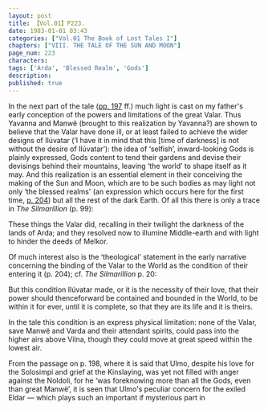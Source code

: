 ```yaml
---
layout: post
title: 【Vol.01】P223.
date: 1983-01-01 03:43
categories: ["Vol.01 The Book of Lost Tales I"]
chapters: ["VIII. THE TALE OF THE SUN AND MOON"]
page_num: 223
characters: 
tags: ['Arda', 'Blessed Realm', 'Gods']
description: 
published: true
---
```


In the next part of the tale ([pp. 197]({{site.baseurl}}/vol01-p197) ff.) much light is cast on my father's early conception of the powers and limitations of the great Valar. Thus Yavanna and Manwë (brought to this realization by Yavanna?) are shown to believe that the Valar have done ill, or at least failed to achieve the wider designs of Ilúvatar (‘I have it in mind that this [time of darkness] is not without the desire of Ilúvatar’): the idea of ‘selfish’, inward-looking Gods is plainly expressed, Gods content to tend their gardens and devise their devisings behind their mountains, leaving ‘the world’ to shape itself as it may. And this realization is an essential element in their conceiving the making of the Sun and Moon, which are to be such bodies as may light not only ‘the blessed realms' (an expression which occurs here for the first time, [p. 204]({{site.baseurl}}/vol01-p204)) but all the rest of the dark Earth. Of all this there is only a trace in <I>The Silmarillion</I> (p. 99):

These things the Valar did, recalling in their twilight the darkness of the lands of Arda; and they resolved now to illumine Middle-earth and with light to hinder the deeds of Melkor.

Of much interest also is the ‘theological’ statement in the early narrative concerning the binding of the Valar to the World as the condition of their entering it (p. 204); cf. <I>The Silmarillion</I> p. 20:

But this condition Ilúvatar made, or it is the necessity of their love, that their power should thenceforward be contained and bounded in the World, to be within it for ever, until it is complete, so that they are its life and it is theirs.

In the tale this condition is an express physical limitation: none of the Valar, save Manwë and Varda and their attendant spirits, could pass into the higher airs above Vilna, though they could move at great speed within the lowest air.

From the passage on p. 198, where it is said that Ulmo, despite his love for the Solosimpi and grief at the Kinslaying, was yet not filled with anger against the Noldoli, for he ‘was foreknowing more than all the Gods, even than great Manwë’, it is seen that Ulmo's peculiar concern for the exiled Eldar — which plays such an important if mysterious part in

